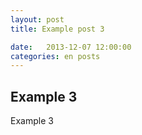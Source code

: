 ```yaml
---
layout: post
title: Example post 3

date:   2013-12-07 12:00:00
categories: en posts
---
```


## Example 3

Example 3
